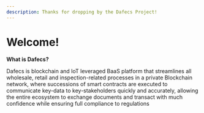 ```yaml
---
description: Thanks for dropping by the Dafecs Project!
---
```


# Welcome!

**What is Dafecs?**

Dafecs is blockchain and IoT leveraged BaaS platform that streamlines all wholesale, retail and inspection-related processes in a private Blockchain network, where successions of smart contracts are executed to communicate key-data to key-stakeholders quickly and accurately, allowing the entire ecosystem to exchange documents and transact with much confidence while ensuring full compliance to regulations



